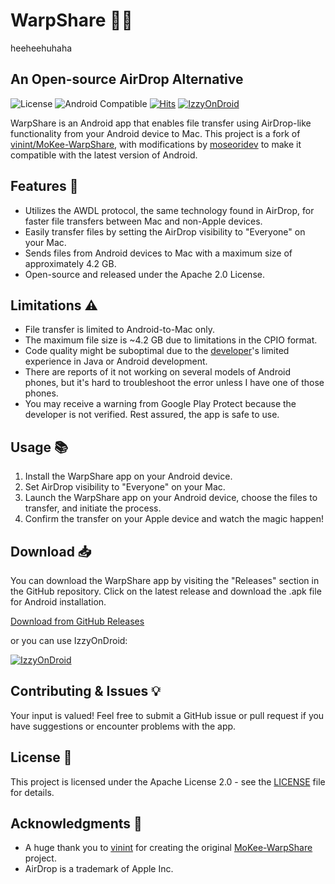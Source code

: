 # WarpShare 📲🍏

heeheehuhaha

## An Open-source AirDrop Alternative

![License](https://img.shields.io/badge/license-Apache%202.0-green)
![Android Compatible](https://img.shields.io/badge/Android-yes-blue)
[![Hits](https://hits.seeyoufarm.com/api/count/incr/badge.svg?url=https%3A%2F%2Fgithub.com%2Fmoseoridev%2FWarpShare&count_bg=%2379C83D&title_bg=%23555555&icon=&icon_color=%23E7E7E7&title=hits&edge_flat=false)](https://hits.seeyoufarm.com)
[![IzzyOnDroid](https://img.shields.io/endpoint?url=https://apt.izzysoft.de/fdroid/api/v1/shield/com.moseoridev.warpshare)](https://apt.izzysoft.de/fdroid/index/apk/com.moseoridev.warpshare/)

WarpShare is an Android app that enables file transfer using AirDrop-like functionality from your Android device to
Mac. This project is a fork of [vinint/MoKee-WarpShare](https://github.com/vinint/MoKee-WarpShare), with
modifications by [moseoridev](https://github.com/moseoridev) to make it compatible with the latest version of Android.

## Features 🌟

- Utilizes the AWDL protocol, the same technology found in AirDrop, for faster file transfers between Mac and
  non-Apple devices.
- Easily transfer files by setting the AirDrop visibility to "Everyone" on your Mac.
- Sends files from Android devices to Mac with a maximum size of approximately 4.2 GB.
- Open-source and released under the Apache 2.0 License.

## Limitations ⚠️

- File transfer is limited to Android-to-Mac only.
- The maximum file size is ~4.2 GB due to limitations in the CPIO format.
- Code quality might be suboptimal due to the [developer](https://github.com/moseoridev)'s limited experience in Java or
  Android development.
- There are reports of it not working on several models of Android phones, but it's hard to troubleshoot the error unless I have one of those phones.
- You may receive a warning from Google Play Protect because the developer is not verified. Rest assured, the app is
  safe to use.

## Usage 📚

1. Install the WarpShare app on your Android device.
2. Set AirDrop visibility to "Everyone" on your Mac.
3. Launch the WarpShare app on your Android device, choose the files to transfer, and initiate the process.
4. Confirm the transfer on your Apple device and watch the magic happen!

## Download 📥

You can download the WarpShare app by visiting the "Releases" section in the GitHub repository. Click on the latest
release and download the .apk file for Android installation.

[Download from GitHub Releases](https://github.com/moseoridev/WarpShare/releases)

or you can use IzzyOnDroid:

[![IzzyOnDroid](https://gitlab.com/IzzyOnDroid/repo/-/raw/master/assets/IzzyOnDroid.png)](https://apt.izzysoft.de/fdroid/index/apk/com.moseoridev.warpshare/)

## Contributing & Issues 💡

Your input is valued! Feel free to submit a GitHub issue or pull request if you have suggestions or encounter problems
with the app.

## License 📄

This project is licensed under the Apache License 2.0 - see the [LICENSE](LICENSE) file for details.

## Acknowledgments 🙏

- A huge thank you to [vinint](https://github.com/vinint) for creating the
  original [MoKee-WarpShare](https://github.com/vinint/MoKee-WarpShare) project.
- AirDrop is a trademark of Apple Inc.
